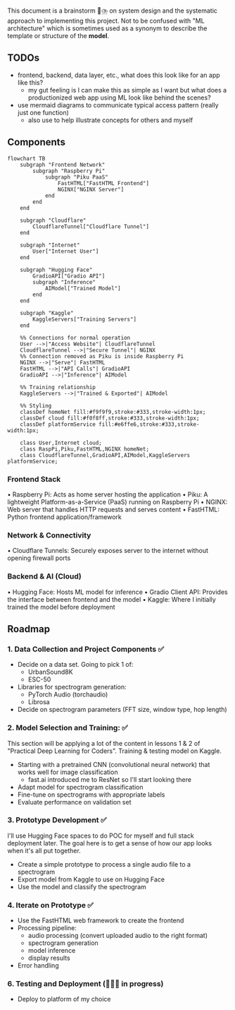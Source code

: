 This document is a brainstorm 🧠⛈️ on system design and the systematic approach to implementing this project. Not to be confused with "ML architecture" which is sometimes used as a synonym to describe the template or structure of the **model**.

## TODOs

- frontend, backend, data layer, etc., what does this look like for an app like this?
  - my gut feeling is I can make this as simple as I want but what does a productionized web app using ML look like behind the scenes?
- use mermaid diagrams to communicate typical access pattern (really just one function)
  - also use to help illustrate concepts for others and myself

## Components

```mermaid
flowchart TB
    subgraph "Frontend Network"
        subgraph "Raspberry Pi"
            subgraph "Piku PaaS"
                FastHTML["FastHTML Frontend"]
                NGINX["NGINX Server"]
            end
        end
    end

    subgraph "Cloudflare"
        CloudflareTunnel["Cloudflare Tunnel"]
    end

    subgraph "Internet"
        User["Internet User"]
    end

    subgraph "Hugging Face"
        GradioAPI["Gradio API"]
        subgraph "Inference"
            AIModel["Trained Model"]
        end
    end

    subgraph "Kaggle"
        KaggleServers["Training Servers"]
    end

    %% Connections for normal operation
    User -->|"Access Website"| CloudflareTunnel
    CloudflareTunnel -->|"Secure Tunnel"| NGINX
    %% Connection removed as Piku is inside Raspberry Pi
    NGINX -->|"Serve"| FastHTML
    FastHTML -->|"API Calls"| GradioAPI
    GradioAPI -->|"Inference"| AIModel

    %% Training relationship
    KaggleServers -->|"Trained & Exported"| AIModel

    %% Styling
    classDef homeNet fill:#f9f9f9,stroke:#333,stroke-width:1px;
    classDef cloud fill:#f0f8ff,stroke:#333,stroke-width:1px;
    classDef platformService fill:#e6ffe6,stroke:#333,stroke-width:1px;

    class User,Internet cloud;
    class RaspPi,Piku,FastHTML,NGINX homeNet;
    class CloudflareTunnel,GradioAPI,AIModel,KaggleServers platformService;
```

### Frontend Stack

• Raspberry Pi: Acts as home server hosting the application
• Piku: A lightweight Platform-as-a-Service (PaaS) running on Raspberry Pi
• NGINX: Web server that handles HTTP requests and serves content
• FastHTML: Python frontend application/framework

### Network & Connectivity

• Cloudflare Tunnels: Securely exposes server to the internet without opening firewall ports

### Backend & AI (Cloud)

• Hugging Face: Hosts ML model for inference
• Gradio Client API: Provides the interface between frontend and the model
• Kaggle: Where I initially trained the model before deployment

## Roadmap

### 1. Data Collection and Project Components ✅

- Decide on a data set. Going to pick 1 of:
  - UrbanSound8K
  - ESC-50
- Libraries for spectrogram generation:
  - PyTorch Audio (torchaudio)
  - Librosa
- Decide on spectrogram parameters (FFT size, window type, hop length)

### 2. Model Selection and Training: ✅

This section will be applying a lot of the content in lessons 1 & 2 of "Practical Deep Learning for Coders". Training & testing model on Kaggle.

- Starting with a pretrained CNN (convolutional neural network) that works well for image classification
  - fast.ai introduced me to ResNet so I'll start looking there
- Adapt model for spectrogram classification
- Fine-tune on spectrograms with appropriate labels
- Evaluate performance on validation set

### 3. Prototype Development ✅

I'll use Hugging Face spaces to do POC for myself and full stack deployment later. The goal here is to get a sense of how our app looks when it's all put together.

- Create a simple prototype to process a single audio file to a spectrogram
- Export model from Kaggle to use on Hugging Face
- Use the model and classify the spectrogram

### 4. Iterate on Prototype ✅

- Use the FastHTML web framework to create the frontend
- Processing pipeline:
  - audio processing (convert uploaded audio to the right format)
  - spectrogram generation
  - model inference
  - display results
- Error handling

### 6. Testing and Deployment (👷🏻‍♂️ in progress)

- Deploy to platform of my choice
